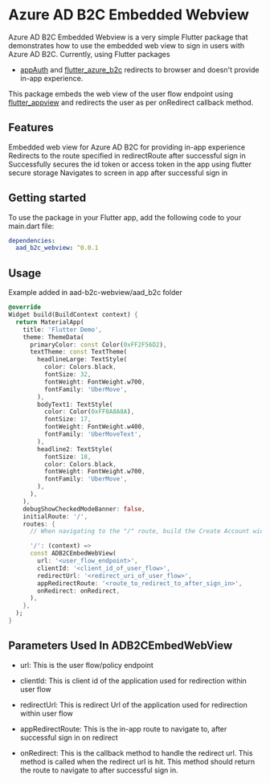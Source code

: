 Azure AD B2C Embedded Webview
============================

Azure AD B2C Embedded Webview is a very simple Flutter package that demonstrates how to use the
embedded web view to sign in users with Azure AD B2C. Currently, using Flutter packages

- [appAuth](https://pub.dev/packages/flutter_appauth)
  and [flutter_azure_b2c](https://pub.dev/packages/flutter_azure_b2c) redirects to browser and
  doesn't provide in-app experience.

This package embeds the web view of the user flow endpoint
using [flutter_appview](https://pub.dev/packages/webview_flutter) and redirects the user as per
onRedirect callback method.

## Features

Embedded web view for Azure AD B2C for providing in-app experience Redirects to the route specified
in redirectRoute after successful sign in Successfully secures the id token or access token in the
app using flutter secure storage Navigates to screen in app after successful sign in

## Getting started

To use the package in your Flutter app, add the following code to your main.dart file:

```yaml
dependencies:
  aad_b2c_webview: ^0.0.1
```

## Usage

Example added in aad-b2c-webview/aad_b2c folder

```dart
@override
Widget build(BuildContext context) {
  return MaterialApp(
    title: 'Flutter Demo',
    theme: ThemeData(
      primaryColor: const Color(0xFF2F56D2),
      textTheme: const TextTheme(
        headlineLarge: TextStyle(
          color: Colors.black,
          fontSize: 32,
          fontWeight: FontWeight.w700,
          fontFamily: 'UberMove',
        ),
        bodyText1: TextStyle(
          color: Color(0xFF8A8A8A),
          fontSize: 17,
          fontWeight: FontWeight.w400,
          fontFamily: 'UberMoveText',
        ),
        headline2: TextStyle(
          fontSize: 18,
          color: Colors.black,
          fontWeight: FontWeight.w700,
          fontFamily: 'UberMove',
        ),
      ),
    ),
    debugShowCheckedModeBanner: false,
    initialRoute: '/',
    routes: {
      // When navigating to the "/" route, build the Create Account widget.

      '/': (context) =>
      const ADB2CEmbedWebView(
        url: '<user_flow_endpoint>',
        clientId: '<client_id_of_user_flow>',
        redirectUrl: '<redirect_uri_of_user_flow>',
        appRedirectRoute: '<route_to_redirect_to_after_sign_in>',
        onRedirect: onRedirect,
      ),
    },
  );
}
```

## Parameters Used In ADB2CEmbedWebView

* url: This is the user flow/policy endpoint

* clientId: This is client id of the application used for redirection within user flow

* redirectUrl: This is redirect Url of the application used for redirection within user flow

* appRedirectRoute: This is the in-app route to navigate to, after successful sign in on redirect

* onRedirect: This is the callback method to handle the redirect url. This method is called when the
  redirect url is hit. This method should return the route to navigate to after successful sign in.

